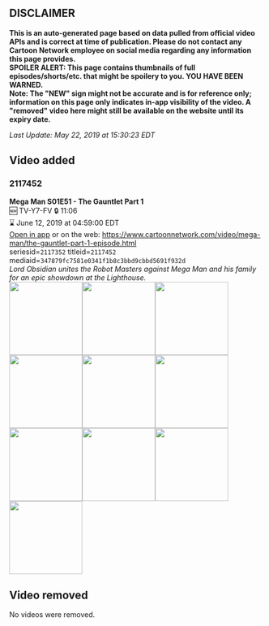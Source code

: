 ## DISCLAIMER
**This is an auto-generated page based on data pulled from official video APIs and is correct at time of publication. Please do not contact any Cartoon Network employee on social media regarding any information this page provides.**  
**SPOILER ALERT: This page contains thumbnails of full episodes/shorts/etc. that might be spoilery to you. YOU HAVE BEEN WARNED.**  
**Note: The "NEW" sign might not be accurate and is for reference only; information on this page only indicates in-app visibility of the video. A "removed" video here might still be available on the website until its expiry date.**  

_Last Update: May 22, 2019 at 15:30:23 EDT_
## Video added
### 2117452
**Mega Man S01E51 - The Gauntlet Part 1**  
🆕 TV-Y7-FV 🔒 11:06  
⌛ June 12, 2019 at 04:59:00 EDT  
[Open in app](https://tinyurl.com/y57yhb5r) or on the web: https://www.cartoonnetwork.com/video/mega-man/the-gauntlet-part-1-episode.html  
seriesid=`2117352` titleid=`2117452` mediaid=`347879fc7581e0341f1b8c3bbd9cbbd5691f932d`  
_Lord Obsidian unites the Robot Masters against Mega Man and his family for an epic showdown at the Lighthouse._  
<a href="https://s3.amazonaws.com/cartoonorchestrator/2117452_001_1280x720.jpg"><img src="https://s3.amazonaws.com/cartoonorchestrator/2117452_001_640x360.jpg" height="144px" /></a><a href="https://s3.amazonaws.com/cartoonorchestrator/2117452_002_1280x720.jpg"><img src="https://s3.amazonaws.com/cartoonorchestrator/2117452_002_640x360.jpg" height="144px" /></a><a href="https://s3.amazonaws.com/cartoonorchestrator/2117452_003_1280x720.jpg"><img src="https://s3.amazonaws.com/cartoonorchestrator/2117452_003_640x360.jpg" height="144px" /></a><a href="https://s3.amazonaws.com/cartoonorchestrator/2117452_004_1280x720.jpg"><img src="https://s3.amazonaws.com/cartoonorchestrator/2117452_004_640x360.jpg" height="144px" /></a><a href="https://s3.amazonaws.com/cartoonorchestrator/2117452_005_1280x720.jpg"><img src="https://s3.amazonaws.com/cartoonorchestrator/2117452_005_640x360.jpg" height="144px" /></a><a href="https://s3.amazonaws.com/cartoonorchestrator/2117452_006_1280x720.jpg"><img src="https://s3.amazonaws.com/cartoonorchestrator/2117452_006_640x360.jpg" height="144px" /></a><a href="https://s3.amazonaws.com/cartoonorchestrator/2117452_007_1280x720.jpg"><img src="https://s3.amazonaws.com/cartoonorchestrator/2117452_007_640x360.jpg" height="144px" /></a><a href="https://s3.amazonaws.com/cartoonorchestrator/2117452_008_1280x720.jpg"><img src="https://s3.amazonaws.com/cartoonorchestrator/2117452_008_640x360.jpg" height="144px" /></a><a href="https://s3.amazonaws.com/cartoonorchestrator/2117452_009_1280x720.jpg"><img src="https://s3.amazonaws.com/cartoonorchestrator/2117452_009_640x360.jpg" height="144px" /></a><a href="https://s3.amazonaws.com/cartoonorchestrator/2117452_010_1280x720.jpg"><img src="https://s3.amazonaws.com/cartoonorchestrator/2117452_010_640x360.jpg" height="144px" /></a>
## Video removed
No videos were removed.
